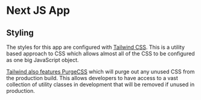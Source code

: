 # Next JS App

## Styling

The styles for this app are configured with [Tailwind CSS](https://tailwindcss.com/). This is a utility based approach to CSS which allows almost all of the CSS to be configured as one big JavaScript object.

[Tailwind also features PurgeCSS](https://tailwindcss.com/docs/controlling-file-size#purge-css-options) which will purge out any unused CSS from the production build. This allows developers to have access to a vast collection of utility classes in development that will be removed if unused in production.
